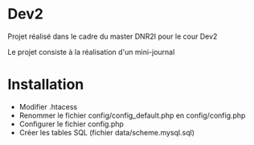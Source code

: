 Dev2
===

Projet réalisé dans le cadre du master DNR2I pour le cour Dev2


Le projet consiste à la réalisation d'un mini-journal

Installation
===

* Modifier .htacess 
* Renommer le fichier config/config_default.php en config/config.php
* Configurer le fichier config.php
* Créer les tables SQL (fichier data/scheme.mysql.sql)
